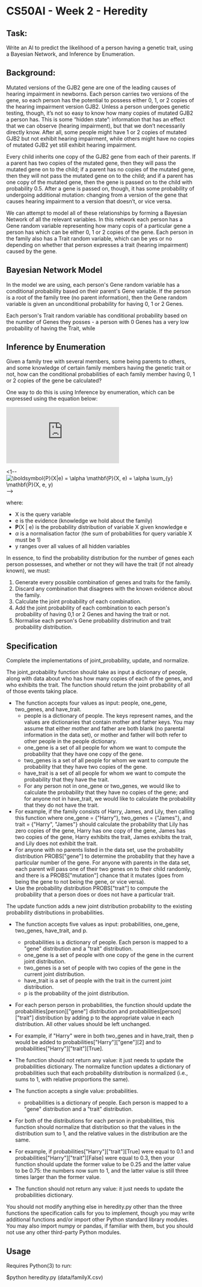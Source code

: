 # CS50AI - Week 2 - Heredity

## Task:

Write an AI to predict the likelihood of a person having a genetic trait, using a Bayesian Network, and Inference by Enumeration.


## Background:

Mutated versions of the GJB2 gene are one of the leading causes of hearing impairment in newborns. Each person carries two versions of the gene, so each person has the potential to possess either 0, 1, or 2 copies of the hearing impairment version GJB2. Unless a person undergoes genetic testing, though, it’s not so easy to know how many copies of mutated GJB2 a person has. This is some “hidden state”: information that has an effect that we can observe (hearing impairment), but that we don’t necessarily directly know. After all, some people might have 1 or 2 copies of mutated GJB2 but not exhibit hearing impairment, while others might have no copies of mutated GJB2 yet still exhibit hearing impairment.

Every child inherits one copy of the GJB2 gene from each of their parents. If a parent has two copies of the mutated gene, then they will pass the mutated gene on to the child; if a parent has no copies of the mutated gene, then they will not pass the mutated gene on to the child; and if a parent has one copy of the mutated gene, then the gene is passed on to the child with probability 0.5. After a gene is passed on, though, it has some probability of undergoing additional mutation: changing from a version of the gene that causes hearing impairment to a version that doesn’t, or vice versa.

We can attempt to model all of these relationships by forming a Bayesian Network of all the relevant variables. In this network each person has a Gene random variable representing how many copis of a particular gene a person has which can be either 0, 1 or 2 copies of the gene. Each person in the family also has a Trait random variable, which can be yes or no depending on whether that person expresses a trait (hearing impairment) caused by the gene.


## Bayesian Network Model

In the model we are using, each person's Gene random variable has a conditional probability based on their parent's Gene variable. If the person is a root of the family tree (no parent information), then the Gene random variable is given an unconditional probability for having 0, 1 or 2 Genes.

Each person's Trait random variable has conditional probability based on the number of Genes they posses - a person with 0 Genes has a very low probability of having the Trait, while


## Inference by Enumeration

Given a family tree with several members, some being parents to others, and some knowledge of certain family members having the genetic trait or not, how can the conditional probabilities of each family member having 0, 1 or 2 copies of the gene be calculated?

One way to do this is using Inference by enumeration, which can be expressed using the equation below:

![equation](https://latex.codecogs.com/svg.latex?%5Cboldsymbol%7BP%7D%28X%7Ce%29%20%3D%20%5Calpha%20%5Cmathbf%7BP%7D%28X%2C%20e%29%20%3D%20%5Calpha%20%5Csum_%7By%7D%20%5Cmathbf%7BP%7D%28X%2C%20e%2C%20y%29)

<1-- ![\boldsymbol{P}(X|e) = \alpha \mathbf{P}(X, e) = \alpha \sum_{y} \mathbf{P}(X, e, y)](https://render.githubusercontent.com/render/math?math=%5Cboldsymbol%7BP%7D(X%7Ce)%20%3D%20%5Calpha%20%5Cmathbf%7BP%7D(X%2C%20e)%20%3D%20%5Calpha%20%5Csum_%7By%7D%20%5Cmathbf%7BP%7D(X%2C%20e%2C%20y)) -->

where:
- X is the query variable
- e is the evidence (knowledge we hold about the family)
- **P**(X | e) is the probability distribution of variable X given knowledge e
- _&alpha;_ is a normalisation factor (the sum of probabilities for query variable X must be 1)
- y ranges over all values of all hidden variables

In essence, to find the probability distribution for the number of genes each person possesses, and whether or not they will have the trait (if not already known), we must:
1. Generate every possible combination of genes and traits for the family.
2. Discard any combination that disagrees with the known evidence about the family.
3. Calculate the joint probability of each combination.
4. Add the joint probability of each combination to each person's probability of having 0,1 or 2 Genes and having the trait or not.
5. Normalise each person's Gene probability distrinution and trait probability distribution.


## Specification

Complete the implementations of joint_probability, update, and normalize.

The joint_probability function should take as input a dictionary of people, along with data about who has how many copies of each of the genes, and who exhibits the trait. The function should return the joint probability of all of those events taking place.

* The function accepts four values as input: people, one_gene, two_genes, and have_trait.
  * people is a dictionary of people. The keys represent names, and the values are dictionaries that contain mother and father keys. You may assume that either mother and father are both blank (no parental information in the data set), or mother and father will both refer to other people in the people dictionary.
  * one_gene is a set of all people for whom we want to compute the probability that they have one copy of the gene.
  * two_genes is a set of all people for whom we want to compute the probability that they have two copies of the gene.
  * have_trait is a set of all people for whom we want to compute the probability that they have the trait.
  * For any person not in one_gene or two_genes, we would like to calculate the probability that they have no copies of the gene; and for anyone not in have_trait, we would like to calculate the probability that they do not have the trait.
* For example, if the family consists of Harry, James, and Lily, then calling this function where one_gene = {"Harry"}, two_genes = {"James"}, and trait = {"Harry", "James"} should calculate the probability that Lily has zero copies of the gene, Harry has one copy of the gene, James has two copies of the gene, Harry exhibits the trait, James exhibits the trait, and Lily does not exhibit the trait.
* For anyone with no parents listed in the data set, use the probability distribution PROBS["gene"] to determine the probability that they have a particular number of the gene.
For anyone with parents in the data set, each parent will pass one of their two genes on to their child randomly, and there is a PROBS["mutation"] chance that it mutates (goes from being the gene to not being the gene, or vice versa).
* Use the probability distribution PROBS["trait"] to compute the probability that a person does or does not have a particular trait.

The update function adds a new joint distribution probability to the existing probability distributions in probabilities.

* The function accepts five values as input: probabilities, one_gene, two_genes, have_trait, and p.
  * probabilities is a dictionary of people. Each person is mapped to a "gene" distribution and a "trait" distribution.
  * one_gene is a set of people with one copy of the gene in the current joint distribution.
  * two_genes is a set of people with two copies of the gene in the current joint distribution.
  * have_trait is a set of people with the trait in the current joint distribution.
  * p is the probability of the joint distribution.
* For each person person in probabilities, the function should update the probabilities[person]["gene"] distribution and probabilities[person]["trait"] distribution by adding p to the appropriate value in each distribution. All other values should be left unchanged.
* For example, if "Harry" were in both two_genes and in have_trait, then p would be added to probabilities["Harry"]["gene"][2] and to probabilities["Harry"]["trait"][True].
* The function should not return any value: it just needs to update the probabilities dictionary.
The normalize function updates a dictionary of probabilities such that each probability distribution is normalized (i.e., sums to 1, with relative proportions the same).

* The function accepts a single value: probabilities.
  * probabilities is a dictionary of people. Each person is mapped to a "gene" distribution and a "trait" distribution.
* For both of the distributions for each person in probabilities, this function should normalize that distribution so that the values in the distribution sum to 1, and the relative values in the distribution are the same.
* For example, if probabilities["Harry"]["trait"][True] were equal to 0.1 and probabilities["Harry"]["trait"][False] were equal to 0.3, then your function should update the former value to be 0.25 and the latter value to be 0.75: the numbers now sum to 1, and the latter value is still three times larger than the former value.
* The function should not return any value: it just needs to update the probabilities dictionary.

You should not modify anything else in heredity.py other than the three functions the specification calls for you to implement, though you may write additional functions and/or import other Python standard library modules. You may also import numpy or pandas, if familiar with them, but you should not use any other third-party Python modules.

## Usage

Requires Python(3) to run:

$python heredity.py (data/familyX.csv)
